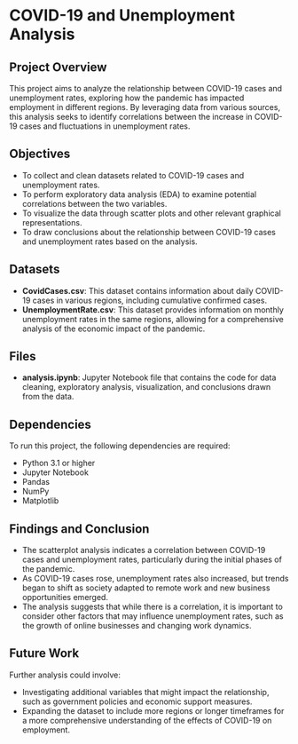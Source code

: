 # COVID-19 and Unemployment Analysis

## Project Overview

This project aims to analyze the relationship between COVID-19 cases and unemployment rates, exploring how the pandemic has impacted employment in different regions. By leveraging data from various sources, this analysis seeks to identify correlations between the increase in COVID-19 cases and fluctuations in unemployment rates.

## Objectives

- To collect and clean datasets related to COVID-19 cases and unemployment rates.
- To perform exploratory data analysis (EDA) to examine potential correlations between the two variables.
- To visualize the data through scatter plots and other relevant graphical representations.
- To draw conclusions about the relationship between COVID-19 cases and unemployment rates based on the analysis.

## Datasets

- **CovidCases.csv**: This dataset contains information about daily COVID-19 cases in various regions, including cumulative confirmed cases.
- **UnemploymentRate.csv**: This dataset provides information on monthly unemployment rates in the same regions, allowing for a comprehensive analysis of the economic impact of the pandemic.

## Files

- **analysis.ipynb**: Jupyter Notebook file that contains the code for data cleaning, exploratory analysis, visualization, and conclusions drawn from the data.

## Dependencies

To run this project, the following dependencies are required:

- Python 3.1 or higher
- Jupyter Notebook
- Pandas
- NumPy
- Matplotlib

## Findings and Conclusion

- The scatterplot analysis indicates a correlation between COVID-19 cases and unemployment rates, particularly during the initial phases of the pandemic.
- As COVID-19 cases rose, unemployment rates also increased, but trends began to shift as society adapted to remote work and new business opportunities emerged.
- The analysis suggests that while there is a correlation, it is important to consider other factors that may influence unemployment rates, such as the growth of online businesses and changing work dynamics.

## Future Work

Further analysis could involve:

- Investigating additional variables that might impact the relationship, such as government policies and economic support measures.
- Expanding the dataset to include more regions or longer timeframes for a more comprehensive understanding of the effects of COVID-19 on employment.
